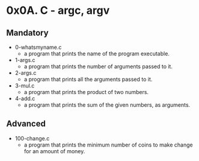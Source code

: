 # 0x0A. C - argc, argv

## Mandatory

-   0-whatsmyname.c
    -   a program that prints the name of the program executable.
-   1-args.c
    -   a program that prints the number of arguments passed to it.
-   2-args.c
    -   a program that prints all the arguments passed to it.
-   3-mul.c
    -   a program that prints the product of two numbers.
-   4-add.c
    -   a program that prints the sum of the given numbers, as arguments.

## Advanced

-   100-change.c
    -   a program that prints the minimum number of coins to make change for an amount of money.
